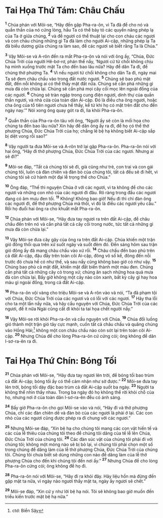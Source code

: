 # Tai Họa Thứ Tám: Châu Chấu
<sup><b>1</b></sup> Chúa phán với Môi-se, “Hãy đến gặp Pha-ra-ôn, vì Ta đã để cho nó và quần thần của nó cứng lòng, hầu Ta có thể bày tỏ các quyền năng phép lạ của Ta ở giữa chúng, <sup><b>2</b></sup> và để ngươi có thể thuật lại cho con cháu các ngươi và con cháu chúng những gì Ta đã làm cho người Ai-cập, những phép lạ Ta đã biểu dương giữa chúng ra làm sao, để các ngươi sẽ biết rằng Ta là Chúa.”

<sup><b>3</b></sup> Vậy Môi-se và A-rôn đến ra mắt Pha-ra-ôn và nói với ông ấy, “Chúa, Ðức Chúa Trời của người Hê-bơ-rơ, phán thế nầy, ‘Ngươi cứ từ chối không chịu hạ mình xuống trước mặt Ta cho đến bao lâu nữa? Hãy để dân Ta đi, để chúng thờ phượng Ta. <sup><b>4</b></sup> Vì nếu ngươi từ chối không cho dân Ta đi, ngày mai Ta sẽ đem châu chấu vào trong đất nước ngươi. <sup><b>5</b></sup> Chúng sẽ bao phủ mặt đất, đến nỗi không ai có thể thấy mặt đất nữa. Chúng sẽ cắn phá những gì mưa đá còn chừa lại. Chúng sẽ cắn phá mọi cây cối mọc lên ngoài đồng của các ngươi. <sup><b>6</b></sup> Chúng sẽ tràn ngập trong cung điện ngươi, dinh thự của quần thần ngươi, và nhà cửa của toàn dân Ai-cập. Ðó là điều cha ông ngươi, hoặc cha ông của tổ tiên ngươi chưa hề thấy, kể từ khi họ có mặt trên đất cho đến ngày nay.’” Nói xong ông quay gót ra đi, lìa khỏi Pha-ra-ôn.

<sup><b>7</b></sup> Quần thần của Pha-ra-ôn tâu với ông, “Người ấy sẽ còn là mối họa cho chúng ta đến bao lâu nữa? Xin hãy để dân ông ấy ra đi, để họ có thể thờ phượng Chúa, Ðức Chúa Trời của họ; chẳng lẽ bệ hạ không biết Ai-cập sắp bị diệt vong rồi sao?”

<sup><b>8</b></sup> Vậy người ta đưa Môi-se và A-rôn trở lại gặp Pha-ra-ôn. Pha-ra-ôn nói với hai ông, “Hãy đi thờ phượng Chúa, Ðức Chúa Trời của các ngươi. Nhưng ai sẽ đi?”

<sup><b>9</b></sup> Môi-se đáp, “Tất cả chúng tôi sẽ đi, già cũng như trẻ, con trai và con gái chúng tôi, luôn cả đàn chiên và đàn bò của chúng tôi, tất cả đều sẽ đi hết, vì chúng tôi sẽ cử hành một đại lễ trọng thể cho Chúa.”

<sup><b>10</b></sup> Ông đáp, “Thế thì nguyện Chúa ở với các ngươi, vì ta không để cho các ngươi và những con nhỏ của các ngươi đi đâu. Rõ ràng trong đầu các ngươi đang có âm mưu đen tối. <sup><b>11</b></sup> Không! Không bao giờ! Nếu đi thì chỉ đàn ông các ngươi đi, để thờ phượng Chúa mà thôi, vì đó là điều các ngươi yêu cầu.” Rồi họ đuổi hai ông ra cho khuất mắt Pha-ra-ôn.

<sup><b>12</b></sup> Chúa phán với Môi-se, “Hãy đưa tay ngươi ra trên đất Ai-cập, để châu chấu đến trên nó và cắn phá tất cả cây cối trong nước, tức tất cả những gì mưa đá còn chừa lại.”

<sup><b>13</b></sup> Vậy Môi-se đưa cây gậy của ông ra trên đất Ai-cập. Chúa khiến một trận gió đông thổi qua trên xứ suốt ngày và suốt đêm đó. Ðến sáng hôm sau trận gió đông ấy đã mang châu chấu vào xứ rồi. <sup><b>14</b></sup> Châu chấu đến bao phủ trên cả đất Ai-cập, đậu đầy trên toàn cõi Ai-cập, đông vô số kể, đông đến nỗi trước đó chưa hề có như thế, và sau nầy cũng không bao giờ có như vậy. <sup><b>15</b></sup> Chúng bao phủ cả mặt đất, khiến mặt đất biến thành một màu đen. Chúng cắn phá tất cả những cây cỏ trong xứ; chúng ăn sạch những hoa quả mưa đá còn chừa lại. Bấy giờ không một cây nào còn xanh, bất kỳ cây gì hay hoa màu gì ngoài đồng, trong cả đất Ai-cập.

<sup><b>16</b></sup> Pha-ra-ôn vội vàng cho triệu Môi-se và A-rôn vào và nói, “Ta đã phạm tội với Chúa, Ðức Chúa Trời của các ngươi và có lỗi với các ngươi. <sup><b>17</b></sup> Hãy tha lỗi cho ta một lần nầy nữa, và hãy cầu nguyện với Chúa, Ðức Chúa Trời của các ngươi, để ít nữa Ngài cũng cất đi khỏi ta tai họa chết người nầy.”

<sup><b>18</b></sup> Vậy Môi-se rời khỏi Pha-ra-ôn và cầu nguyện với Chúa. <sup><b>19</b></sup> Chúa đổi luồng gió thành một trận gió tây cực mạnh, cuốn tất cả châu chấu và quăng chúng vào Hồng Hải;[^1-52db8346-9f40-4dfe-bf6e-837d9d587d6e] không một con châu chấu nào còn sót lại trên toàn cõi Ai-cập. <sup><b>20</b></sup> Nhưng Chúa để cho lòng Pha-ra-ôn cứ cứng cỏi; ông không để dân I-sơ-ra-ên ra đi.

# Tai Họa Thứ Chín: Bóng Tối
<sup><b>21</b></sup> Chúa phán với Môi-se, “Hãy đưa tay ngươi lên trời, để bóng tối bao trùm cả đất Ai-cập; bóng tối ấy có thể cảm nhận như sờ được.” <sup><b>22</b></sup> Môi-se đưa tay lên trời, bóng tối dày đặc bao trùm cả đất Ai-cập suốt ba ngày. <sup><b>23</b></sup> Người ta không thể nhìn thấy nhau. Trong ba ngày đó họ không thể rời khỏi chỗ của họ, nhưng nơi ở của toàn dân I-sơ-ra-ên đều có ánh sáng.

<sup><b>24</b></sup> Bấy giờ Pha-ra-ôn cho gọi Môi-se vào và nói, “Hãy đi và thờ phượng Chúa, chỉ các đàn chiên dê và đàn bò của các ngươi là phải ở lại. Các con nhỏ của các ngươi cũng được phép ra đi chung với các ngươi.”

<sup><b>25</b></sup> Nhưng Môi-se đáp, “Xin bệ hạ cho chúng tôi mang các con vật hiến tế và các của lễ thiêu của chúng tôi theo để chúng tôi dâng của tế lễ lên Chúa, Ðức Chúa Trời của chúng tôi. <sup><b>26</b></sup> Các đàn súc vật của chúng tôi phải đi với chúng tôi; không một móng nào sẽ bị bỏ lại, vì chúng tôi phải chọn một số trong chúng để dâng làm của lễ thờ phượng Chúa, Ðức Chúa Trời của chúng tôi. Chúng tôi chưa biết sẽ dùng những con nào để dâng làm của lễ thờ phượng Chúa cho đến khi chúng tôi đến nơi ấy.” <sup><b>27</b></sup> Nhưng Chúa để cho lòng Pha-ra-ôn cứng cỏi; ông không để họ đi.

<sup><b>28</b></sup> Pha-ra-ôn nói với Môi-se, “Hãy đi ra khỏi đây. Hãy liệu hồn mà đừng đến gặp mặt ta nữa, vì ngày nào ngươi thấy mặt ta, ngày ấy ngươi sẽ chết.”

<sup><b>29</b></sup> Môi-se đáp, “Xin cứ y như lời bệ hạ nói. Tôi sẽ không bao giờ muốn đến triều kiến trước mặt bệ hạ nữa.”

[^1-52db8346-9f40-4dfe-bf6e-837d9d587d6e]: ctd: Biển Sậy